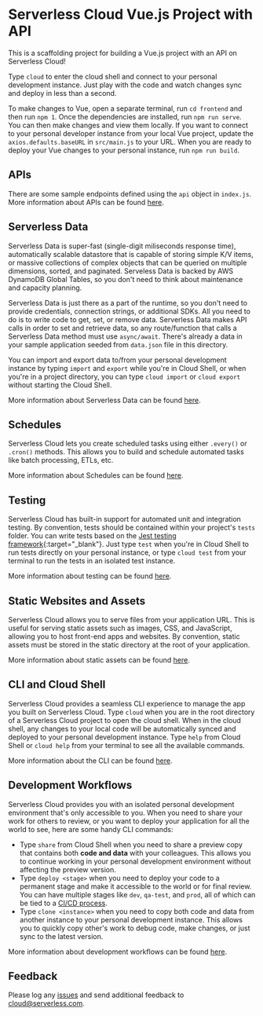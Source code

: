 # Serverless Cloud Vue.js Project with API

This is a scaffolding project for building a Vue.js project with an API on Serverless Cloud!

Type `cloud` to enter the cloud shell and connect to your personal development instance. Just play with the code and watch changes sync and deploy in less than a second.

To make changes to Vue, open a separate terminal, run `cd frontend` and then run `npm 1`. Once the dependencies are installed, run `npm run serve`. You can then make changes and view them locally. If you want to connect to your personal developer instance from your local Vue project, update the `axios.defaults.baseURL` in `src/main.js` to your URL. When you are ready to deploy your Vue changes to your personal instance, run `npm run build`.

## APIs

There are some sample endpoints defined using the `api` object in `index.js`. More information about APIs can be found [here](https://serverless.com/cloud/docs/apps/api).

## Serverless Data

Serverless Data is super-fast (single-digit miliseconds response time), automatically scalable datastore that is capable of storing simple K/V items, or massive collections of complex objects that can be queried on multiple dimensions, sorted, and paginated. Serveless Data is backed by AWS DynamoDB Global Tables, so you don't need to think about maintenance and capacity planning.

Serverless Data is just there as a part of the runtime, so you don't need to provide credentials, connection strings, or additional SDKs. All you need to do is to write code to get, set, or remove data. Serverless Data makes API calls in order to set and retrieve data, so any route/function that calls a Serverless Data method must use `async/await`. There's already a data in your sample application seeded from `data.json` file in this directory.

You can import and export data to/from your personal development instance by typing `import` and `export` while you're in Cloud Shell, or when you're in a project directory, you can type `cloud import` or `cloud export` without starting the Cloud Shell.

More information about Serverless Data can be found [here](https://serverless.com/cloud/docs/apps/data).

## Schedules

Serverless Cloud lets you create scheduled tasks using either `.every()` or `.cron()` methods. This allows you to build and schedule automated tasks like batch processing, ETLs, etc.

More information about Schedules can be found [here](https://serverless.com/cloud/docs/apps/schedule).

## Testing

Serverless Cloud has built-in support for automated unit and integration testing. By convention, tests should be contained within your project's `tests` folder. You can write tests based on the [Jest testing framework](https://jestjs.io/){:target="\_blank"}.
Just type `test` when you're in Cloud Shell to run tests directly on your personal instance, or type `cloud test` from your terminal to run the tests in an isolated test instance.

More information about testing can be found [here](https://www.serverless.com/cloud/docs/workflows/testing).

## Static Websites and Assets

Serverless Cloud allows you to serve files from your application URL. This is useful for serving static assets such as images, CSS, and JavaScript, allowing you to host front-end apps and websites. By convention, static assets must be stored in the static directory at the root of your application.

More information about static assets can be found [here](https://www.serverless.com/cloud/docs/apps/static-assets).

## CLI and Cloud Shell

Serverless Cloud provides a seamless CLI experience to manage the app you built on Serverless Cloud. Type `cloud` when you are in the root directory of a Serverless Cloud project to open the cloud shell. When in the cloud shell, any changes to your local code will be automatically synced and deployed to your personal development instance. Type `help` from Cloud Shell or `cloud help` from your terminal to see all the available commands.

More information about the CLI can be found [here](https://serverless.com/cloud/docs/cli).

## Development Workflows

Serverless Cloud provides you with an isolated personal development environment that's only accessible to you. When you need to share your work for others to review, or you want to deploy your application for all the world to see, here are some handy CLI commands:

- Type `share` from Cloud Shell when you need to share a preview copy that contains both **code and data** with your colleagues. This allows you to continue working in your personal development environment without affecting the preview version.
- Type `deploy <stage>` when you need to deploy your code to a permanent stage and make it accessible to the world or for final review. You can have multiple stages like `dev`, `qa-test`, and `prod`, all of which can be tied to a [CI/CD process](https://www.serverless.com/cloud/docs/workflows/cicd).
- Type `clone <instance>` when you need to copy both code and data from another instance to your personal development instance. This allows you to quickly copy other's work to debug code, make changes, or just sync to the latest version.

More information about development workflows can be found [here](https://serverless.com/cloud/docs/workflows).

## Feedback

Please log any [issues](https://github.com/serverless/cloud/issues) and send additional feedback to cloud@serverless.com.
